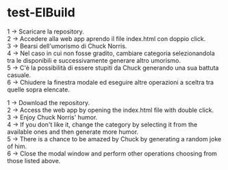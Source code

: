 # test-ElBuild


1 -> Scaricare la repository. </br>
2 -> Accedere alla web app aprendo il file index.html con doppio click.</br>
3 -> Bearsi dell'umorismo di Chuck Norris.</br>
4 -> Nel caso in cui non fosse gradito, cambiare categoria selezionandola tra le disponibili e successivamente generare altro umorismo.</br>
5 -> C'è la possibilità di essere stupiti da Chuck generando una sua battuta casuale.</br>
6 -> Chiudere la finestra modale ed eseguire altre operazioni a sceltra tra quelle sopra elencate.</br>

1 -> Download the repository.</br>
2 -> Access the web app by opening the index.html file with double click.</br>
3 -> Enjoy Chuck Norris' humor.</br>
4 -> If you don't like it, change the category by selecting it from the available ones and then generate more humor.</br>
5 -> There is a chance to be amazed by Chuck by generating a random joke of him.</br>
6 -> Close the modal window and perform other operations choosing from those listed above.</br>

